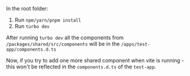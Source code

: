 In the root folder:
1. Run `npm/yarn/pnpm install`
2. Run `turbo dev`

After running `turbo dev` all the components from `/packages/shared/src/components` will be in the `/apps/test-app/components.d.ts`

Now, if you try to add one more shared component when vite is running - this won't be reflected in the `components.d.ts` of the `test-app`.
